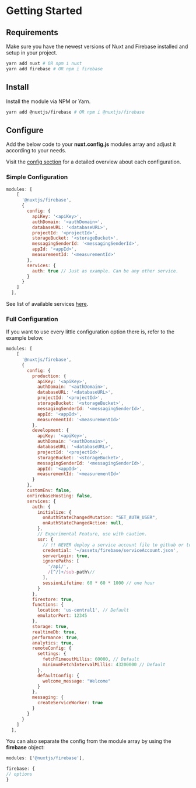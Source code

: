 # Getting Started

## Requirements

Make sure you have the newest versions of Nuxt and Firebase installed and setup in your project.

```bash
yarn add nuxt # OR npm i nuxt
yarn add firebase # OR npm i firebase
```

## Install

Install the module via NPM or Yarn.

```bash
yarn add @nuxtjs/firebase # OR npm i @nuxtjs/firebase
```

## Configure

Add the below code to your **nuxt.config.js** modules array and adjust it according to your needs.

Visit the [config section](/guide/options/#config) for a detailed overview about each configuration.

### Simple Configuration

```js
modules: [
    [
      '@nuxtjs/firebase',
      {
        config: {
          apiKey: '<apiKey>',
          authDomain: '<authDomain>',
          databaseURL: '<databaseURL>',
          projectId: '<projectId>',
          storageBucket: '<storageBucket>',
          messagingSenderId: '<messagingSenderId>',
          appId: '<appId>',
          measurementId: '<measurementId>'
        },
        services: {
          auth: true // Just as example. Can be any other service.
        }
      }
    ]
  ],
```

See list of available services [here](/guide/options/#services).

### Full Configuration

If you want to use every little configuration option there is, refer to the example below.

```js
modules: [
    [
      '@nuxtjs/firebase',
      {
        config: {
          production: {
            apiKey: '<apiKey>',
            authDomain: '<authDomain>',
            databaseURL: '<databaseURL>',
            projectId: '<projectId>',
            storageBucket: '<storageBucket>',
            messagingSenderId: '<messagingSenderId>',
            appId: '<appId>',
            measurementId: '<measurementId>'
          },
          development: {
            apiKey: '<apiKey>',
            authDomain: '<authDomain>',
            databaseURL: '<databaseURL>',
            projectId: '<projectId>',
            storageBucket: '<storageBucket>',
            messagingSenderId: '<messagingSenderId>',
            appId: '<appId>',
            measurementId: '<measurementId>'
          }
        },
        customEnv: false,
        onFirebaseHosting: false,
        services: {
          auth: {
            initialize: {
              onAuthStateChangedMutation: "SET_AUTH_USER",
              onAuthStateChangedAction: null,
            },
            // Experimental Feature, use with caution.
            ssr: {
              // !! NEVER deploy a service account file to github or to a publicly accessible folder on your server !!
              credential: '~/assets/firebase/serviceAccount.json',
              serverLogin: true,
              ignorePaths: [
                '/api/',
                /[^/]+/sub-path\//
              ],
              sessionLifetime: 60 * 60 * 1000 // one hour
            }
          },
          firestore: true,
          functions: {
            location: 'us-central1', // Default
            emulatorPort: 12345
          },
          storage: true,
          realtimeDb: true,
          performance: true,
          analytics: true,
          remoteConfig: {
            settings: {
              fetchTimeoutMillis: 60000, // Default
              minimumFetchIntervalMillis: 43200000 // Default
            },
            defaultConfig: {
              welcome_message: "Welcome"
            }
          },
          messaging: {
            createServiceWorker: true
          }
        }
      }
    ]
  ],
```

You can also separate the config from the module array by using the **firebase** object:

```js
modules: ['@nuxtjs/firebase'],

firebase: {
// options
}
```
